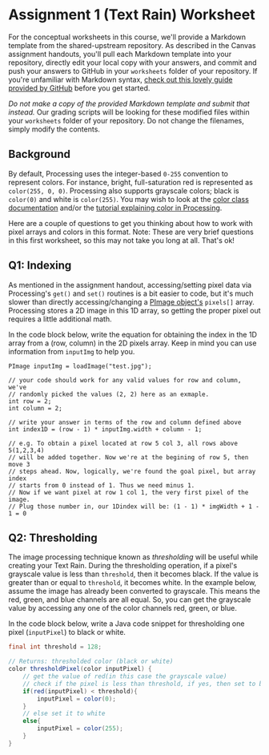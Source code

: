 # Assignment 1 (Text Rain) Worksheet

For the conceptual worksheets in this course, we'll provide a Markdown
template from the shared-upstream repository. As described in the Canvas
assignment handouts, you'll pull each Markdown template into your repository,
directly edit your local copy with your answers, and commit and push your
answers to GitHub in your `worksheets` folder of your repository. If you're
unfamiliar with Markdown syntax, [check out this lovely guide provided by
GitHub](https://guides.github.com/features/mastering-markdown/) before you get
started.

_Do not make a copy of the provided Markdown template and submit that instead._
Our grading scripts will be looking for these modified files within your
`worksheets` folder of your repository. Do not change the filenames, simply
modify the contents.

## Background

By default, Processing uses the integer-based `0-255` convention to represent
colors. For instance, bright, full-saturation red is represented as
`color(255, 0, 0)`.  Processing also supports grayscale colors; black is
`color(0)` and white is `color(255)`. You may wish to look at the [color class
documentation](https://processing.org/reference/color_.html) and/or the
[tutorial explaining color in
Processing](https://processing.org/tutorials/color/).

Here are a couple of questions to get you thinking about how to work with
pixel arrays and colors in this format.  Note:  These are very brief questions
in this first worksheet, so this may not take you long at all.  That's ok!


## Q1: Indexing

As mentioned in the assignment handout, accessing/setting pixel data via
Processing's `get()` and `set()` routines is a bit easier to code, but it's
much slower than directly accessing/changing a [PImage
object's](https://processing.org/reference/PImage.html) `pixels[]` array.
Processing stores a 2D image in this 1D array, so getting the proper pixel out
requires a little additional math.

In the code block below, write the equation for obtaining the index in the 1D
array from a (row, column) in the 2D pixels array. Keep in mind you can use
information from `inputImg` to help you.

```
PImage inputImg = loadImage("test.jpg");

// your code should work for any valid values for row and column, we've 
// randomly picked the values (2, 2) here as an exmaple.
int row = 2;
int column = 2;

// write your answer in terms of the row and column defined above
int index1D = (row - 1) * inputImg.width + column - 1;

// e.g. To obtain a pixel located at row 5 col 3, all rows above 5(1,2,3,4) 
// will be added together. Now we're at the begining of row 5, then move 3 
// steps ahead. Now, logically, we're found the goal pixel, but array index
// starts from 0 instead of 1. Thus we need minus 1.
// Now if we want pixel at row 1 col 1, the very first pixel of the image.
// Plug those number in, our 1Dindex will be: (1 - 1) * imgWidth + 1 - 1 = 0
```


## Q2: Thresholding

The image processing technique known as *thresholding* will be useful while
creating your Text Rain. During the thresholding operation, if a pixel's
grayscale value is less than `threshold`, then it becomes black. If the
value is greater than or equal to `threshold`, it becomes white. In the example below,
assume the image has already been converted to grayscale.  This means the
red, green, and blue channels are all equal.  So, you can get the grayscale
value by accessing any one of the color channels red, green, or blue.

In the code block below, write a Java code snippet for thresholding one pixel
(`inputPixel`) to black or white.

```java
final int threshold = 128;

// Returns: thresholded color (black or white)
color thresholdPixel(color inputPixel) {
    // get the value of red(in this case the grayscale value)
    // check if the pixel is less than threshold, if yes, then set to black
    if(red(inputPixel) < threshold){ 
        inputPixel = color(0);
    }
    // else set it to white
    else{
        inputPixel = color(255);
    }
}
```
